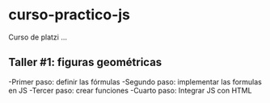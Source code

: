 # curso-practico-js
Curso de platzi
...

## Taller #1: figuras geométricas

-Primer paso: definir las fórmulas
-Segundo paso: implementar las formulas en JS
-Tercer paso: crear funciones 
-Cuarto paso: Integrar JS con HTML

